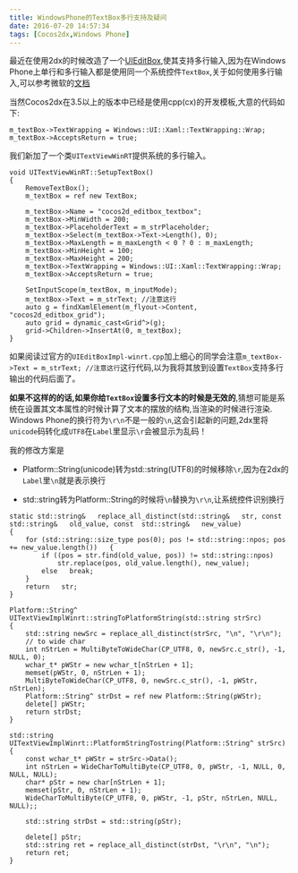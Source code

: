 ```yaml
---
title: WindowsPhone的TextBox多行支持及疑问
date: 2016-07-20 14:57:34
tags: [Cocos2dx,Windows Phone]
---
```


最近在使用2dx的时候改造了一个[UIEditBox](https://github.com/cocos2d/cocos2d-x/blob/v3/cocos/ui/UIEditBox/UIEditBoxImpl-winrt.cpp),使其支持多行输入,因为在Windows Phone上单行和多行输入都是使用同一个系统控件`TextBox`,关于如何使用多行输入,可以参考微软的[文档](https://msdn.microsoft.com/en-us/library/ms742157.aspx)

当然Cocos2dx在3.5以上的版本中已经是使用cpp(cx)的开发模板,大意的代码如下:

~~~
m_textBox->TextWrapping = Windows::UI::Xaml::TextWrapping::Wrap;
m_textBox->AcceptsReturn = true;
~~~

我们新加了一个类`UITextViewWinRT`提供系统的多行输入。

~~~
void UITextViewWinRT::SetupTextBox()
{
	RemoveTextBox();
	m_textBox = ref new TextBox;
	
	m_textBox->Name = "cocos2d_editbox_textbox";
	m_textBox->MinWidth = 200;
	m_textBox->PlaceholderText = m_strPlaceholder;
	m_textBox->Select(m_textBox->Text->Length(), 0);
	m_textBox->MaxLength = m_maxLength < 0 ? 0 : m_maxLength;
	m_textBox->MinHeight = 100;
	m_textBox->MaxHeight = 200;
	m_textBox->TextWrapping = Windows::UI::Xaml::TextWrapping::Wrap;
	m_textBox->AcceptsReturn = true;

	SetInputScope(m_textBox, m_inputMode);
	m_textBox->Text = m_strText; //注意这行
	auto g = findXamlElement(m_flyout->Content, "cocos2d_editbox_grid");
	auto grid = dynamic_cast<Grid^>(g);
	grid->Children->InsertAt(0, m_textBox);
}
~~~

如果阅读过官方的`UIEditBoxImpl-winrt.cpp`加上细心的同学会注意`m_textBox->Text = m_strText; //注意这行`这行代码,以为我将其放到设置`TextBox`支持多行输出的代码后面了。

**如果不这样的的话,如果你给`TextBox`设置多行文本的时候是无效的**,猜想可能是系统在设置其文本属性的时候计算了文本的摆放的结构,当渲染的时候进行渲染.
Windows Phone的换行符为`\r\n`不是一般的`\n`,这会引起新的问题,2dx里将`unicode`码转化成`UTF8`在`Label`里显示`\r`会被显示为乱码！
<!-- more -->
我的修改方案是

* Platform::String(unicode)转为std::string(UTF8)的时候移除`\r`,因为在2dx的`Label`里`\n`就是表示换行

* std::string转为Platform::String的时候将`\n`替换为`\r\n`,让系统控件识别换行

~~~
static std::string&   replace_all_distinct(std::string&   str, const   std::string&   old_value, const  std::string&   new_value)
{
	for (std::string::size_type pos(0); pos != std::string::npos; pos += new_value.length())   {
		if ((pos = str.find(old_value, pos)) != std::string::npos)
			str.replace(pos, old_value.length(), new_value);
		else   break;
	}
	return   str;
}

Platform::String^ UITextViewImplWinrt::stringToPlatformString(std::string strSrc)
{
	std::string newSrc = replace_all_distinct(strSrc, "\n", "\r\n");
	// to wide char
	int nStrLen = MultiByteToWideChar(CP_UTF8, 0, newSrc.c_str(), -1, NULL, 0);
	wchar_t* pWStr = new wchar_t[nStrLen + 1];
	memset(pWStr, 0, nStrLen + 1);
	MultiByteToWideChar(CP_UTF8, 0, newSrc.c_str(), -1, pWStr, nStrLen);
	Platform::String^ strDst = ref new Platform::String(pWStr);
	delete[] pWStr;
	return strDst;
}

std::string UITextViewImplWinrt::PlatformStringTostring(Platform::String^ strSrc)
{
	const wchar_t* pWStr = strSrc->Data();
	int nStrLen = WideCharToMultiByte(CP_UTF8, 0, pWStr, -1, NULL, 0, NULL, NULL);
	char* pStr = new char[nStrLen + 1];
	memset(pStr, 0, nStrLen + 1);
	WideCharToMultiByte(CP_UTF8, 0, pWStr, -1, pStr, nStrLen, NULL, NULL);;

	std::string strDst = std::string(pStr);

	delete[] pStr;
	std::string ret = replace_all_distinct(strDst, "\r\n", "\n");
	return ret;
}
~~~
